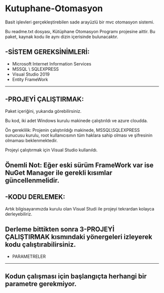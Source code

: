 # Kutuphane-Otomasyon
 Basit işlevleri gerçekleştirebilen sade arayüzlü bir mvc otomasyon sistemi.

Bu readme.txt dosyası, Kütüphane Otomasyon Programı projesine aittir.
Bu paket, kaynak kodu ile aynı dizin içerisinde bulunacaktır.


-SİSTEM GEREKSİNİMLERİ:
-------------------
- Microsoft Internet Information Services
- MSSQL \ SQLEXPRESS
- Visual Studio 2019
- Entity FrameWork
-------------------


-PROJEYİ ÇALIŞTIRMAK:
-------------------
Paket içeriğini, yukarıda görebilirsiniz.

Bu kod, iki adet Windows kurulu makinede çalıştırıldı ve azure cloudda.


Ön gereklilik:
Projenin çalıştırıldığı makinede, MSSQL\SQLEXPRESS sunucusu kurulu, root
kullanıcısının tüm haklara sahip olması ve şifresinin olmaması
beklenmektedir. 

Projeyi çalıştırmak için Visual Studio kullanıldı.

Önemli Not: Eğer eski sürüm FrameWork var ise NuGet Manager ile gerekli kısımlar güncellenmelidir.
-------------------


-KODU DERLEMEK:
------------------
Artık bilgisayarımızda kurulu olan Visual Studi ile projeyi tekrardan kolayca derleyebiliriz.

Derleme bittikten sonra 
3-PROJEYİ ÇALIŞTIRMAK kısmındaki yönergeleri
izleyerek kodu çalıştırabilirsiniz.
------------------


- PARAMETRELER
---------------------------
Kodun çalışması için başlangıçta herhangi bir parametre gerekmiyor.
------------------
